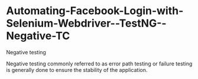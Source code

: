 # Automating-Facebook-Login-with-Selenium-Webdriver--TestNG--Negative-TC

Negative testing 

Negative testing commonly referred to as error path testing or failure testing is generally done to ensure the stability of the application.
